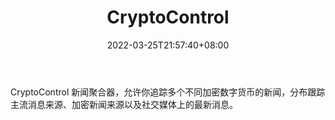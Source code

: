 ﻿---
weight: 
title: "CryptoControl"
description: "CryptoControl 新闻聚合器，允许你追踪多个不同加密数字货币的新闻，分布跟踪主流消息来源、加密新闻来源以及社交媒体上的最新消息"
date: 2022-03-25T21:57:40+08:00
lastmod: 2022-03-25T16:45:40+08:00
draft: false
authors: ["Metabd"]
featuredImage: "cryptocontrol.jpg"
link: ""
tags: ["元宇宙资讯","CryptoControl"]
categories: ["navigation"]
navigation: ["元宇宙资讯"]
lightgallery: true
toc: true
pinned: false
recommend: false
recommend1: false
---
CryptoControl 新闻聚合器，允许你追踪多个不同加密数字货币的新闻，分布跟踪主流消息来源、加密新闻来源以及社交媒体上的最新消息。
